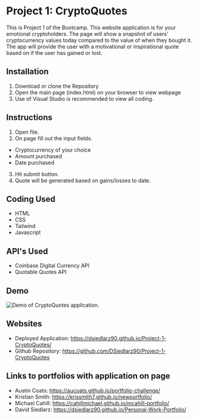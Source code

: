 # Project 1: CryptoQuotes
This is Project 1 of the Bootcamp. This website application is for your emotional cryptoholders. The page will show a snapshot of users' cryptocurrency values today compared to the value of when they bought it. The app will provide the user with a motivational or inspirational quote based on if the user has gained or lost. 

## Installation
1. Download or clone the Repository
2. Open the main page (index.html) on your browser to view webpage
3. Use of Visual Studio is recommended to view all coding.

## Instructions
1. Open file.
2. On page fill out the input fields.
* Cryptocurrency of your choice
* Amount purchased
* Date purchased
3. Hit submit button.
4. Quote will be generated based on gains/losses to date.

## Coding Used
* HTML
* CSS
* Tailwind
* Javascript

## API's Used
* Coinbase Digital Currency API
* Quotable Quotes API

## Demo
![Demo of CryptoQuotes application.](./assets/CryptoQuotes.gif)

## Websites
* Deployed Application: https://dsiedlarz90.github.io/Project-1-CryptoQuotes/
* Github Repository: https://github.com/DSiedlarz90/Project-1-CryptoQuotes

## Links to portfolios with application on page
* Austin Coats: https://aucoats.github.io/portfolio-challenge/
* Kristian Smith: https://krissmith7.github.io/newportfolio/
* Michael Cahill: https://cahillmichael.github.io/mcahill-portfolio/
* David Siedlarz: https://dsiedlarz90.github.io/Personal-Work-Portfolio/